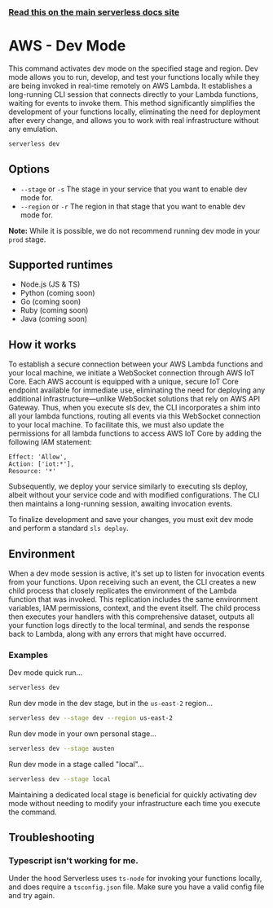 <!--
title: Serverless Framework Commands - AWS Lambda - Dev Mode
menuText: dev mode
menuOrder: 9
description: Dev mode enables real-time, local development and testing of AWS Lambda functions without frequent redeployments or the need for emulation.
layout: Doc
-->

<!-- DOCS-SITE-LINK:START automatically generated  -->

### [Read this on the main serverless docs site](https://www.serverless.com/framework/docs/providers/aws/cli-reference/dev)

<!-- DOCS-SITE-LINK:END -->

# AWS - Dev Mode

This command activates dev mode on the specified stage and region. Dev mode allows you to run, develop, and test your functions locally while they are being invoked in real-time remotely on AWS Lambda. It establishes a long-running CLI session that connects directly to your Lambda functions, waiting for events to invoke them. This method significantly simplifies the development of your functions locally, eliminating the need for deployment after every change, and allows you to work with real infrastructure without any emulation.

```bash
serverless dev
```

## Options

- `--stage` or `-s` The stage in your service that you want to enable dev mode for.
- `--region` or `-r` The region in that stage that you want to enable dev mode for.

**Note:** While it is possible, we do not recommend running dev mode in your `prod` stage.

## Supported runtimes

- Node.js (JS & TS)
- Python (coming soon)
- Go (coming soon)
- Ruby (coming soon)
- Java (coming soon)

## How it works

To establish a secure connection between your AWS Lambda functions and your local machine, we initiate a WebSocket connection through AWS IoT Core. Each AWS account is equipped with a unique, secure IoT Core endpoint available for immediate use, eliminating the need for deploying any additional infrastructure—unlike WebSocket solutions that rely on AWS API Gateway. Thus, when you execute sls dev, the CLI incorporates a shim into all your lambda functions, routing all events via this WebSocket connection to your local machine. To facilitate this, we must also update the permissions for all lambda functions to access AWS IoT Core by adding the following IAM statement:

```
Effect: 'Allow',
Action: ['iot:*'],
Resource: '*'
```

Subsequently, we deploy your service similarly to executing sls deploy, albeit without your service code and with modified configurations. The CLI then maintains a long-running session, awaiting invocation events.

To finalize development and save your changes, you must exit dev mode and perform a standard `sls deploy`.

## Environment

When a dev mode session is active, it's set up to listen for invocation events from your functions. Upon receiving such an event, the CLI creates a new child process that closely replicates the environment of the Lambda function that was invoked. This replication includes the same environment variables, IAM permissions, context, and the event itself. The child process then executes your handlers with this comprehensive dataset, outputs all your function logs directly to the local terminal, and sends the response back to Lambda, along with any errors that might have occurred.

### Examples

Dev mode quick run...

```bash
serverless dev
```

Run dev mode in the dev stage, but in the `us-east-2` region...

```bash
serverless dev --stage dev --region us-east-2

```

Run dev mode in your own personal stage...

```bash
serverless dev --stage austen

```

Run dev mode in a stage called "local"...

```bash
serverless dev --stage local
```

Maintaining a dedicated local stage is beneficial for quickly activating dev mode without needing to modify your infrastructure each time you execute the command.

## Troubleshooting

### Typescript isn't working for me.

Under the hood Serverless uses `ts-node` for invoking your functions locally, and does require a `tsconfig.json` file. Make sure you have a valid config file and try again.
